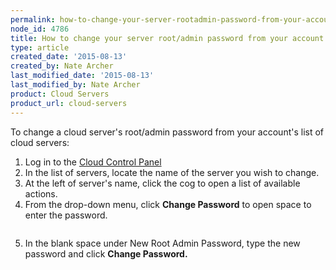 ```yaml
---
permalink: how-to-change-your-server-rootadmin-password-from-your-account/
node_id: 4786
title: How to change your server root/admin password from your account
type: article
created_date: '2015-08-13'
created_by: Nate Archer
last_modified_date: '2015-08-13'
last_modified_by: Nate Archer
product: Cloud Servers
product_url: cloud-servers
---
```


To change a cloud server's root/admin password from your account's list
of cloud servers:

1.  Log in to the [Cloud Control Panel](https://mycloud.rackspace.com/)
2.  In the list of servers, locate the name of the server you wish
    to change.
3.  At the left of server's name, click the cog to open a list of
    available actions.
4.  From the drop-down menu, click **Change Password** to open space to
    enter the password.

  <img src="https://8026b2e3760e2433679c-fffceaebb8c6ee053c935e8915a3fbe7.ssl.cf2.rackcdn.com/Screen%2520Shot%25202015-08-11%2520at%25201.14.10%2520PM.png" alt="" />

5.  In the blank space under New Root Admin Password, type the new
    password and click **Change Password.** 

    <img src="https://8026b2e3760e2433679c-fffceaebb8c6ee053c935e8915a3fbe7.ssl.cf2.rackcdn.com/Screen%2520Shot%25202015-08-11%2520at%25201.16.28%2520PM.png" alt="" />

